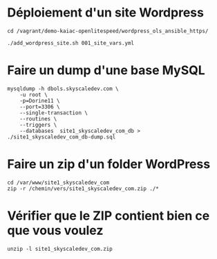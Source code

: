 # Déploiement d'un site Wordpress

```
cd /vagrant/demo-kaiac-openlitespeed/wordpress_ols_ansible_https/

./add_wordpress_site.sh 001_site_vars.yml
```

# Faire un dump d'une base MySQL

```
mysqldump -h dbols.skyscaledev.com \
    -u root \
    -p=Dorine11 \
    --port=3306 \
    --single-transaction \
    --routines \
    --triggers \
    --databases  site1_skyscaledev_com_db > ./site1_skyscaledev_com_db-dump.sql
```

# Faire un zip d'un folder WordPress

```
cd /var/www/site1_skyscaledev_com
zip -r /chemin/vers/site1_skyscaledev_com.zip ./*
```

# Vérifier que le ZIP contient bien ce que vous voulez

```
unzip -l site1_skyscaledev_com.zip
```